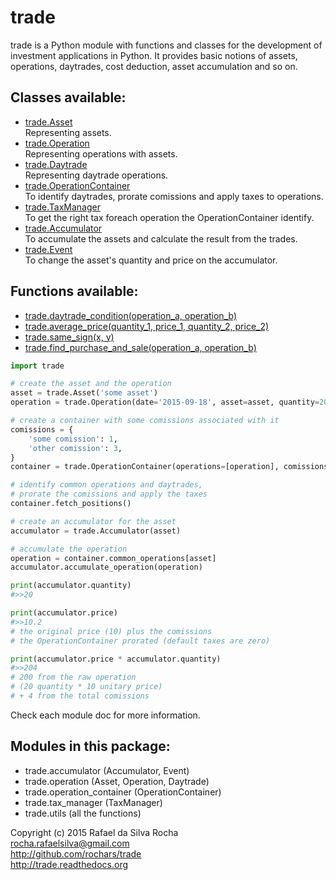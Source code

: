 # trade

trade is a Python module with functions and classes for the development
 of
investment applications in Python. It provides basic notions of assets,
operations, daytrades, cost deduction, asset accumulation and so on.

## Classes available:
+ [trade.Asset](trade.operation)  
  Representing assets.
+ [trade.Operation](trade.operation)  
  Representing operations with assets.
+ [trade.Daytrade](trade.operation)  
  Representing daytrade operations.
+ [trade.OperationContainer](trade.operation_container)  
  To identify daytrades, prorate comissions and apply taxes to operations.
+ [trade.TaxManager](trade.tax_manager)  
  To get the right tax foreach operation the OperationContainer identify.
+ [trade.Accumulator](trade.accumulator)  
  To accumulate the assets and calculate the result from the trades.
+ [trade.Event](trade.accumulator)  
  To change the asset's quantity and price on the accumulator.

## Functions available:
+ [trade.daytrade_condition(operation_a, operation_b)](trade.utils)
+ [trade.average_price(quantity_1, price_1, quantity_2, price_2)](trade.utils)
+ [trade.same_sign(x, y)](trade.utils)
+ [trade.find_purchase_and_sale(operation_a, operation_b)](trade.utils)

```python
import trade

# create the asset and the operation
asset = trade.Asset('some asset')
operation = trade.Operation(date='2015-09-18', asset=asset, quantity=20, price=10)

# create a container with some comissions associated with it
comissions = {
    'some comission': 1,
    'other comission': 3,
}
container = trade.OperationContainer(operations=[operation], comissions=comissions)

# identify common operations and daytrades,
# prorate the comissions and apply the taxes
container.fetch_positions()

# create an accumulator for the asset
accumulator = trade.Accumulator(asset)

# accumulate the operation
operation = container.common_operations[asset]
accumulator.accumulate_operation(operation)

print(accumulator.quantity)
#>>20

print(accumulator.price)
#>>10.2
# the original price (10) plus the comissions
# the OperationContainer prorated (default taxes are zero)

print(accumulator.price * accumulator.quantity)
#>>204
# 200 from the raw operation
# (20 quantity * 10 unitary price)
# + 4 from the total comissions

```

Check each module doc for more information.

## Modules in this package:
+ trade.accumulator (Accumulator, Event)
+ trade.operation (Asset, Operation, Daytrade)
+ trade.operation_container (OperationContainer)
+ trade.tax_manager (TaxManager)
+ trade.utils (all the functions)


Copyright (c) 2015 Rafael da Silva Rocha  
rocha.rafaelsilva@gmail.com  
http://github.com/rochars/trade  
http://trade.readthedocs.org  
